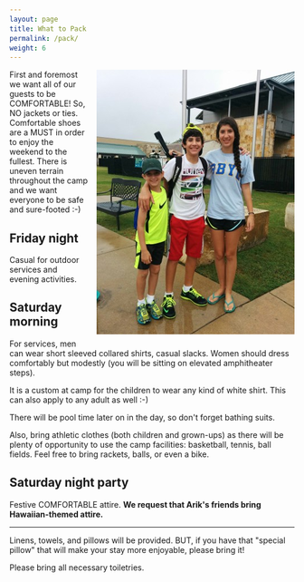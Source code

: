 ```yaml
---
layout: page
title: What to Pack
permalink: /pack/
weight: 6
---
```


<img style="float: right; margin: 0 0 1em 1em;" src="/pics/sibl.jpg" />

First and foremost we want all of our guests to be COMFORTABLE!
So, NO jackets or ties. Comfortable shoes are a MUST in order to enjoy the weekend to the fullest.
There is uneven terrain throughout the camp and we want everyone to be safe and sure-footed :-)

## Friday night

Casual for outdoor services and evening activities.

## Saturday morning

For services, men can wear short sleeved collared shirts, casual slacks. Women should dress comfortably but modestly (you will be sitting on elevated amphitheater steps).

It is a custom at camp for the children to wear any kind of white shirt.
This can also apply to any adult as well :-)

There will be pool time later on in the day, so don't forget bathing suits.

Also, bring athletic clothes (both children and grown-ups) as there will be plenty of opportunity to use the camp facilities:  basketball, tennis, ball fields.  Feel free to bring rackets, balls, or even a bike.


## Saturday night party

Festive COMFORTABLE attire. <b>We request that Arik's friends bring Hawaiian-themed attire.</b>

----

Linens, towels, and pillows will be provided. BUT, if you have that "special pillow" that will
make your stay more enjoyable, please bring it!

Please bring all necessary toiletries.
